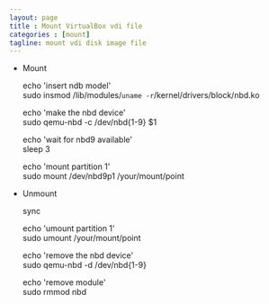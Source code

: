 ```yaml
---
layout: page
title : Mount VirtualBox vdi file
categories : [mount]
tagline: mount vdi disk image file
---
```


*   Mount   
   
	echo 'insert ndb model'   
	sudo insmod /lib/modules/`uname -r`/kernel/drivers/block/nbd.ko   
   
	echo 'make the nbd device'   
	sudo qemu-nbd -c /dev/nbd{1-9} $1   
   
	echo 'wait for nbd9 available'   
	sleep 3   
   
	echo 'mount partition 1'   
	sudo mount /dev/nbd9p1 /your/mount/point   
   

*   Unmount   
   
	sync   

	echo 'umount partition 1'   
	sudo umount /your/mount/point   
   
	echo 'remove the nbd device'   
	sudo qemu-nbd -d /dev/nbd{1-9}   
   
	echo 'remove module'   
	sudo rmmod nbd   


